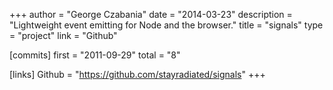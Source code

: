 +++
author = "George Czabania"
date = "2014-03-23"
description = "Lightweight event emitting for Node and the browser."
title = "signals"
type = "project"
link = "Github"

[commits]
  first = "2011-09-29"
  total = "8"

[links]
  Github = "https://github.com/stayradiated/signals"
+++

